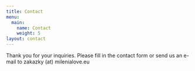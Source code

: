 ```yaml
---
title: Contact
menu:
  main:
    name: Contact
    weight: 5
layout: contact
---
```

Thank you for your inquiries. Please fill in the contact form or send us an e-mail to zakazky (at) milenialove.eu
